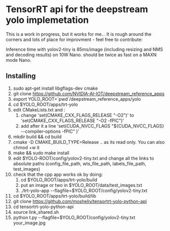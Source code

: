 # TensorRT api for the deepstream yolo implemetation

This is a work in progress, but it works for me... It is rough around the corners and lots of place for improvment - feel free to contribute:

Inference time with yolov2-tiny is 85ms/image (including resizing and NMS and decoding results) on 10W Nano. should be twice as fast on a MAXN mode Nano.


## Installing

1. sudo apt-get install libgflags-dev cmake
1. git clone https://github.com/NVIDIA-AI-IOT/deepstream_reference_apps
1. export YOLO_ROOT=\`pwd\`/deepstream_reference_apps/yolo
1. cd $YOLO_ROOT/apps/trt-yolo 
1. edit CMakeLists.txt and :
	1. change 'set(CMAKE_CXX_FLAGS_RELEASE "-O2")' to 'set(CMAKE_CXX_FLAGS_RELEASE "-O2 -fPIC")'
	2. add after it a line 'set(CUDA_NVCC_FLAGS "${CUDA_NVCC_FLAGS} --compiler-options -fPIC" )'
1. mkdir build && cd build
1. cmake -D CMAKE_BUILD_TYPE=Release ..
as its read only. You can also chmod +w it
1. make && sudo make install
1. edit $YOLO-ROOT/config/yolov2-tiny.txt and change all the links to absolute paths (config_file_path, wts_file_path, labels_file_path, test_images)
1. check that the cpp app works ok by doing:
	1. cd $YOLO_ROOT/apps/trt-yolo/build
	1. put an image or two in $YOLO_ROOT/data/test_images.txt
	1. ./trt-yolo-app --flagfile=$YOLO_ROOT/config/yolov2-tiny.txt
1. cd $YOLO_ROOT/apps/trt-yolo/build/lib
1. git clone https://github.com/mosheliv/tensortrt-yolo-python-api
1. cd tensortrt-yolo-python-api
1. source link_shared.sh
1. python t.py --flagfile=$YOLO_ROOT/config/yolov2-tiny.txt your_image.jpg
